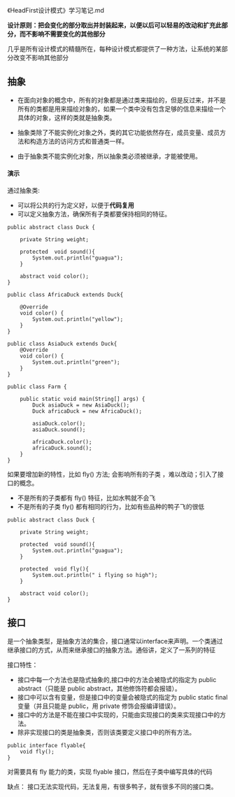 《HeadFirst设计模式》学习笔记.md

**设计原则：把会变化的部分取出并封装起来，以便以后可以轻易的改动和扩充此部分，而不影响不需要变化的其他部分**

几乎是所有设计模式的精髓所在，每种设计模式都提供了一种方法，让系统的某部分改变不影响其他部分


## 抽象

- 在面向对象的概念中，所有的对象都是通过类来描绘的，但是反过来，并不是所有的类都是用来描绘对象的，如果一个类中没有包含足够的信息来描绘一个具体的对象，这样的类就是抽象类。

- 抽象类除了不能实例化对象之外，类的其它功能依然存在，成员变量、成员方法和构造方法的访问方式和普通类一样。

- 由于抽象类不能实例化对象，所以抽象类必须被继承，才能被使用。

#### 演示

通过抽象类:
- 可以将公共的行为定义好，以便于**代码复用**
- 可以定义抽象方法，确保所有子类都要保持相同的特征。

```
public abstract class Duck {

    private String weight;

    protected  void sound(){
        System.out.println("guagua");
    }

    abstract void color();
}
```

```
public class AfricaDuck extends Duck{

    @Override
    void color() {
        System.out.println("yellow");
    }
}

```

```
public class AsiaDuck extends Duck{
    @Override
    void color() {
        System.out.println("green");
    }
}
```

```
public class Farm {

    public static void main(String[] args) {
        Duck asiaDuck = new AsiaDuck();
        Duck africaDuck = new AfricaDuck();

        asiaDuck.color();
        asiaDuck.sound();

        africaDuck.color();
        africaDuck.sound();
    }
}
```

如果要增加新的特性，比如 fly() 方法; 会影响所有的子类 ，难以改动；引入了接口的概念。
- 不是所有的子类都有 fly() 特征，比如水鸭就不会飞
- 不是所有的子类 fly() 都有相同的行为，比如有些品种的鸭子飞的很低

```
public abstract class Duck {

    private String weight;

    protected  void sound(){
        System.out.println("guagua");
    }

    protected  void fly(){
        System.out.println(" i flying so high");
    }

    abstract void color();
}
```

## 接口

是一个抽象类型，是抽象方法的集合，接口通常以interface来声明。一个类通过继承接口的方式，从而来继承接口的抽象方法。通俗讲，定义了一系列的特征

接口特性：
- 接口中每一个方法也是隐式抽象的,接口中的方法会被隐式的指定为 public abstract（只能是 public abstract，其他修饰符都会报错）。
- 接口中可以含有变量，但是接口中的变量会被隐式的指定为 public static final 变量（并且只能是 public，用 private 修饰会报编译错误）。
- 接口中的方法是不能在接口中实现的，只能由实现接口的类来实现接口中的方法。
- 除非实现接口的类是抽象类，否则该类要定义接口中的所有方法。

```
public interface flyable{
    void fly();
}
```

对需要具有 fly 能力的类，实现 flyable 接口，然后在子类中编写具体的代码

缺点： 接口无法实现代码，无法复用，有很多鸭子，就有很多不同的接口类。








